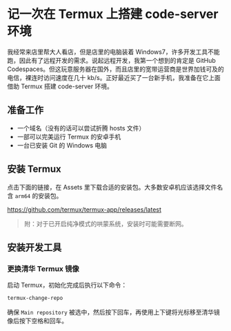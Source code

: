 # 记一次在 Termux 上搭建 code-server 环境

我经常来店里帮大人看店，但是店里的电脑装着 Windows7，许多开发工具不能跑，因此有了远程开发的需求。说起远程开发，我第一个想到的肯定是 GitHub Codespaces。但这玩意服务器在国外，而且店里的宽带运营商是<spoiler>世界加钱可及的</spoiler>电信，裸连时访问速度在几十 kb/s。正好最近买了一台新手机，我准备在它上面借助 Termux 搭建 code-server 环境。

<!-- more -->

## 准备工作

- 一个域名（没有的话可以尝试折腾 hosts 文件）
- 一部可以完美运行 Termux 的安卓手机
- 一台已安装 Git 的 Windows 电脑

## 安装 Termux

点击下面的链接，在 Assets 里下载合适的安装包。大多数安卓机应该选择文件名含 `arm64` 的安装包。

<https://github.com/termux/termux-app/releases/latest>

> 附：对于已开启纯净模式的哄蒙系统，安装时可能需要断网。

## 安装开发工具

### 更换清华 Termux 镜像

启动 Termux，初始化完成后执行以下命令：

```bash
termux-change-repo
```



确保 `Main repository` 被选中，然后按下回车，再使用上下键将光标移至清华镜像后按下空格和回车。

